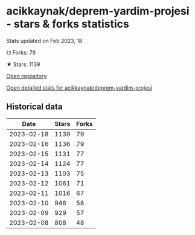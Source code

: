 # acikkaynak/deprem-yardim-projesi - stars & forks statistics

Stats updated on Feb 2023, 18

☋ Forks: 79

★ Stars: 1139

[Open repository](https://github.com/acikkaynak/deprem-yardim-projesi)

[Open detailed stats for acikkaynak/deprem-yardim-projesi](https://reviewgithub.com/rep/acikkaynak/deprem-yardim-projesi)

## Historical data
| Date | Stars | Forks |
|------|-------|-------|
| 2023-02-18 | 1139 | 79 | 
| 2023-02-16 | 1136 | 79 | 
| 2023-02-15 | 1131 | 77 | 
| 2023-02-14 | 1124 | 77 | 
| 2023-02-13 | 1103 | 75 | 
| 2023-02-12 | 1061 | 71 | 
| 2023-02-11 | 1016 | 67 | 
| 2023-02-10 | 946 | 58 | 
| 2023-02-09 | 929 | 57 | 
| 2023-02-08 | 808 | 48 | 

